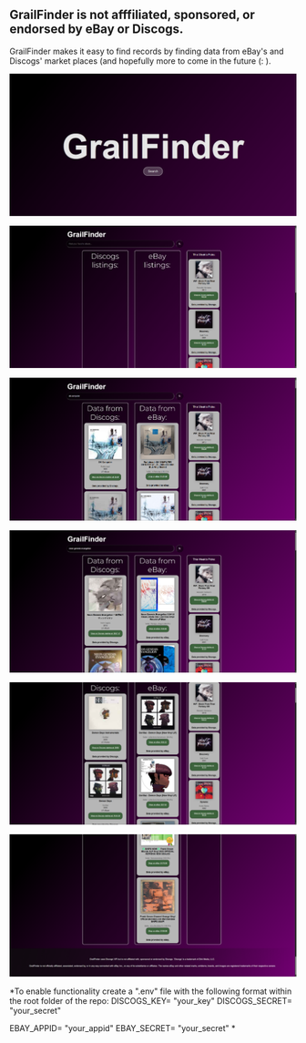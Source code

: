 ## GrailFinder is not afffiliated, sponsored, or endorsed by eBay or Discogs. ##

GrailFinder makes it easy to find records by finding data from eBay's and Discogs' market places (and hopefully more to come in the future (: ). 

![Splash screen](assets/Splash.png)

![Empty results screen](assets/Empty%20Homescreen.png)

![Sample search one](assets/Search%20Example%201.png)

![Sample search two](assets/Search%20Example%202.png)

![Sample search three](assets/Search%20Example%203.png)

![Sample end of results view](assets/bottom%20page%20example.png)

*To enable functionality create a ".env" file with the following format within the root folder of the repo:
DISCOGS_KEY= "your_key"
DISCOGS_SECRET= "your_secret"

EBAY_APPID= "your_appid"
EBAY_SECRET= "your_secret"
*
